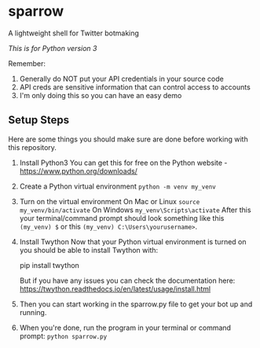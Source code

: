 # sparrow
A lightweight shell for Twitter botmaking

_This is for Python version 3_

Remember:
1. Generally do NOT put your API credentials in your source code
2. API creds are sensitive information that can control access to accounts
3. I'm only doing this so you can have an easy demo

## Setup Steps
Here are some things you should make sure are
done before working with this repository.

1. Install Python3
    You can get this for free on the Python website - https://www.python.org/downloads/

2. Create a Python virtual environment
    `python -m venv my_venv`

3. Turn on the virtual environment
    On Mac or Linux `source my_venv/bin/activate`
    On Windows `my_venv\Scripts\activate`
    After this your terminal/command prompt should look something like this `(my_venv) $` or this `(my_venv) C:\Users\yourusername>`.

4. Install Twython
    Now that your Python virtual environment is turned on you should be able to install Twython with:

    pip install twython

    But if you have any issues you can check the 
    documentation here: 
    https://twython.readthedocs.io/en/latest/usage/install.html

5. Then you can start working in the sparrow.py file to get your bot up and running.

6. When you're done, run the program in your terminal or command prompt:
    `python sparrow.py`